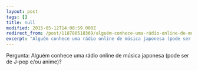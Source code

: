 ```yaml
---
layout: post
tags: []
title: null
modified: 2015-05-12T14:08:59.000Z
redirect_from: /post/118780518369/alguém-conhece-uma-rádio-online-de-música-japonesa/,/post/118780518369/
excerpt: "Alguém conhece uma rádio online de música japonesa (pode ser de J-pop e/ou anime)?"
---
```


Pergunta: Alguém conhece uma rádio online de música japonesa (pode ser de J-pop e/ou anime)?
